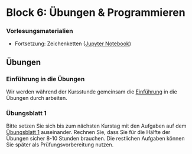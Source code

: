 # Block 6: Übungen & Programmieren

### Vorlesungsmaterialien

* Fortsetzung: Zeichenketten ([Jupyter Notebook](https://nbviewer.jupyter.org/github/Andreas-Forster/gyminf-programmieren/blob/master/notebooks/Strings.ipynb))

## Übungen

### Einführung in die Übungen

Wir werden während der Kursstunde gemeinsam die [Einführung](../uebungen/uebungenEinfuehrung.md) in die Übungen durch arbeiten.

### Übungsblatt 1

Bitte setzen Sie sich bis zum nächsten Kurstag mit den Aufgaben auf dem [Übungsblatt 1](../uebungen/uebungen1.md) auseinander. Rechnen Sie, dass Sie für die Hälfte der Übungen sicher 8-10 Stunden brauchen. Die restlichen Aufgaben können Sie später als Prüfungsvorbereitung nutzen.